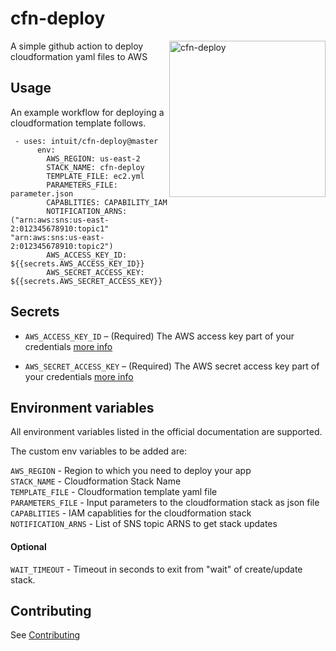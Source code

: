 # cfn-deploy
<img src="https://github.com/intuit/cfn-deploy/blob/master/.github/cfn-deploy-logo.png" align=right alt="cfn-deploy" width="250"> 
A simple github action to deploy cloudformation yaml files to AWS

## Usage

An example workflow for deploying a cloudformation template follows.

```
 - uses: intuit/cfn-deploy@master
      env:
        AWS_REGION: us-east-2
        STACK_NAME: cfn-deploy
        TEMPLATE_FILE: ec2.yml
        PARAMETERS_FILE: parameter.json
        CAPABLITIES: CAPABILITY_IAM
        NOTIFICATION_ARNS: ("arn:aws:sns:us-east-2:012345678910:topic1" "arn:aws:sns:us-east-2:012345678910:topic2")
        AWS_ACCESS_KEY_ID: ${{secrets.AWS_ACCESS_KEY_ID}}
        AWS_SECRET_ACCESS_KEY: ${{secrets.AWS_SECRET_ACCESS_KEY}}

```

## Secrets

 - `AWS_ACCESS_KEY_ID` – (Required) The AWS access key part of your credentials [more info](https://help.github.com/en/actions/automating-your-workflow-with-github-actions/creating-and-using-encrypted-secrets)
 
 - `AWS_SECRET_ACCESS_KEY` – (Required) The AWS secret access key part of your credentials [more info](https://help.github.com/en/actions/automating-your-workflow-with-github-actions/creating-and-using-encrypted-secrets)

## Environment variables

All environment variables listed in the official documentation are supported.

The custom env variables to be added are:

`AWS_REGION` - Region to which you need to deploy your app<br>
`STACK_NAME` - Cloudformation Stack Name <br>
`TEMPLATE_FILE` - Cloudformation template yaml file<br>
`PARAMETERS_FILE` - Input parameters to the cloudformation stack as json file<br>
`CAPABLITIES` - IAM capablities for the cloudformation stack<br>
`NOTIFICATION_ARNS` - List of SNS topic ARNS to get stack updates<br>
#### Optional
`WAIT_TIMEOUT` - Timeout in seconds to exit from "wait" of create/update stack.  

## Contributing

See [Contributing](https://github.com/intuit/cfn-deploy/blob/master/.github/CONTRIBUTING.md)
